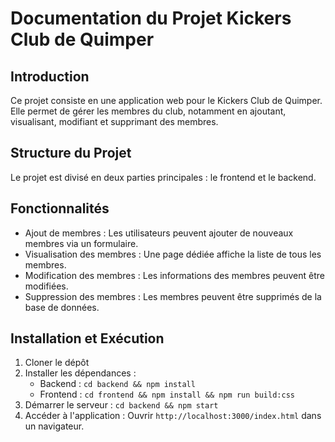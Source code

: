 # Documentation du Projet Kickers Club de Quimper

## Introduction

Ce projet consiste en une application web pour le Kickers Club de Quimper. Elle permet de gérer les membres du club, notamment en ajoutant, visualisant, modifiant et supprimant des membres.

## Structure du Projet

Le projet est divisé en deux parties principales : le frontend et le backend.

## Fonctionnalités

- Ajout de membres : Les utilisateurs peuvent ajouter de nouveaux membres via un formulaire.
- Visualisation des membres : Une page dédiée affiche la liste de tous les membres.
- Modification des membres : Les informations des membres peuvent être modifiées.
- Suppression des membres : Les membres peuvent être supprimés de la base de données.

## Installation et Exécution

1. Cloner le dépôt
2. Installer les dépendances :
   - Backend : `cd backend && npm install`
   - Frontend : `cd frontend && npm install && npm run build:css`
3. Démarrer le serveur : `cd backend && npm start`
4. Accéder à l'application : Ouvrir `http://localhost:3000/index.html` dans un navigateur.
